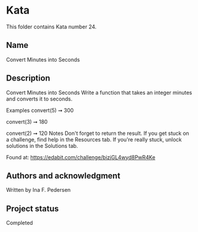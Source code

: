 # Kata 
This folder contains Kata number 24.
## Name
Convert Minutes into Seconds

## Description
Convert Minutes into Seconds
Write a function that takes an integer minutes and converts it to seconds.

Examples
convert(5) ➞ 300

convert(3) ➞ 180

convert(2) ➞ 120
Notes
Don't forget to return the result.
If you get stuck on a challenge, find help in the Resources tab.
If you're really stuck, unlock solutions in the Solutions tab.


Found at: https://edabit.com/challenge/bizjGL4wyd8PwR4Ke

## Authors and acknowledgment
Written by Ina F. Pedersen

## Project status
Completed